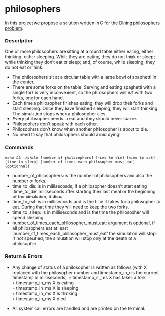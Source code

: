 # philosophers

In this project we propose a solution written in C for the [Dining philosophers problem](https://en.wikipedia.org/wiki/Dining_philosophers_problem).

### Description

One or more philosophers are sitting at a round table either eating, either thinking, either sleeping. While they are eating, they do not think or sleep; while thinking they don’t eat or sleep; and, of course, while sleeping, they do not eat or think.
* The philosophers sit at a circular table with a large bowl of spaghetti in the center.
* There are some forks on the table. Serving and eating spaghetti with a single fork is very inconvenient, so the philosophers will eat with two forks, one for each hand.
* Each time a philosopher finishes eating, they will drop their forks and start sleeping. Once they have finished sleeping, they will start thinking. The simulation stops
when a philosopher dies.
* Every philosopher needs to eat and they should never starve.
* Philosophers don’t speak with each other.
* Philosophers don’t know when another philosopher is about to die.
* No need to say that philosophers should avoid dying!

### Commands

```
make && ./philo [number of philosophers] [time to die] [time to eat] [time to sleep] [number of times each philosopher must eat] (optionnal)
```
* number_of_philosophers: is the number of philosophers and also the number
of forks.
* time_to_die: is in milliseconds, if a philosopher doesn’t start eating ’time_to_die’
milliseconds after starting their last meal or the beginning of the simulation,
it dies.
* time_to_eat: is in milliseconds and is the time it takes for a philosopher to
eat. During that time they will need to keep the two forks.
* time_to_sleep: is in milliseconds and is the time the philosopher will spend
sleeping.
* number_of_times_each_philosopher_must_eat: argument is optional, if all
philosophers eat at least ’number_of_times_each_philosopher_must_eat’ the
simulation will stop. If not specified, the simulation will stop only at the death
of a philosopher

### Return & Errors

* Any change of status of a philosopher is written as follows (with X replaced with the philosopher number and timestamp_in_ms the current timestamp in milliseconds):
◦ timestamp_in_ms X has taken a fork<br />
◦ timestamp_in_ms X is eating<br />
◦ timestamp_in_ms X is sleeping<br />
◦ timestamp_in_ms X is thinking<br />
◦ timestamp_in_ms X died

* All system call errors are handled and are printed on the terminal.
